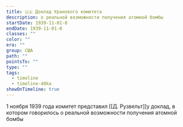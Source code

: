 ```yaml
---
title: 🇺🇸 Доклад Уранового комитета
description: о реальной возможности получения атомной бомбы
startDate: 1939-11-01-0
endDate: 1939-11-01-0
classes: ""
color: ""
era: ""
group: США
path: ""
pointsTo: ""
type: ""
tags:
  - timeline
  - timeline-40ka
showOnTimeline: true
---
```

1 ноября 1939 года комитет представил [[Д. Рузвельт]]у доклад, в котором говорилось о реальной возможности получения атомной бомбы
